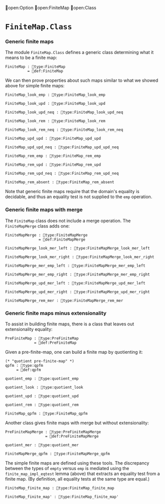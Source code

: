 open:Option
open:FiniteMap
open:Class
# `FiniteMap.Class`


### Generic finite maps

The module `FiniteMap.Class` defines a generic class determining what
it means to be a finite map:

    FiniteMap : type:FiniteMap
              = def:FiniteMap

We can then prove properties about such maps similar to what we showed
above for simple finite maps:

    FiniteMap_look_emp : type:FiniteMap_look_emp

    FiniteMap_look_upd : type:FiniteMap_look_upd

    FiniteMap_look_upd_neq : type:FiniteMap_look_upd_neq

    FiniteMap_look_rem : type:FiniteMap_look_rem

    FiniteMap_look_rem_neq : type:FiniteMap_look_rem_neq

    FiniteMap_upd_upd : type:FiniteMap_upd_upd

    FiniteMap_upd_upd_neq : type:FiniteMap_upd_upd_neq

    FiniteMap_rem_emp : type:FiniteMap_rem_emp

    FiniteMap_rem_upd : type:FiniteMap_rem_upd

    FiniteMap_rem_upd_neq : type:FiniteMap_rem_upd_neq

    FiniteMap_rem_absent : type:FiniteMap_rem_absent

Note that generic finite maps require that the domain's equality is
decidable, and thus an equality test is not supplied to the `emp`
operation.


### Generic finite maps with merge

The `FiniteMap` class does not include a merge operation.  The
`FiniteMapMerge` class adds one:

    FiniteMapMerge : type:FiniteMapMerge
                   = def:FiniteMapMerge

    FiniteMapMerge_look_mer_left : type:FiniteMapMerge_look_mer_left

    FiniteMapMerge_look_mer_right : type:FiniteMapMerge_look_mer_right

    FiniteMapMerge_mer_emp_left : type:FiniteMapMerge_mer_emp_left

    FiniteMapMerge_mer_emp_right : type:FiniteMapMerge_mer_emp_right

    FiniteMapMerge_upd_mer_left : type:FiniteMapMerge_upd_mer_left

    FiniteMapMerge_upd_mer_right : type:FiniteMapMerge_upd_mer_right

    FiniteMapMerge_rem_mer : type:FiniteMapMerge_rem_mer


### Generic finite maps minus extensionality

To assist in building finite maps, there is a class that leaves out
extensionality equality:

    PreFiniteMap : type:PreFiniteMap
                 = def:PreFiniteMap

Given a pre-finite-map, one can build a finite map by quotienting it:

    (* "quotient pre-finite-map" *)
    qpfm : type:qpfm
         = def:qpfm

    quotient_emp : type:quotient_emp

    quotient_look : type:quotient_look

    quotient_upd : type:quotient_upd

    quotient_rem : type:quotient_rem

    FiniteMap_qpfm : type:FiniteMap_qpfm

Another class gives finite maps with merge but without extensionality:

    PreFiniteMapMerge : type:PreFiniteMapMerge
                      = def:PreFiniteMapMerge

    quotient_mer : type:quotient_mer

    FiniteMapMerge_qpfm : type:FiniteMapMerge_qpfm

The simple finite maps are defined using these tools.  The discrepancy
between the types of `empty` versus `emp` is mediated using the
`finite_map_impl_eqtest` lemma (above) that extracts an equality test
from a finite map.  (By definition, all equality tests at the same
type are equal.)

    FiniteMap_finite_map : type:FiniteMap_finite_map

    FiniteMap_finite_map' : type:FiniteMap_finite_map'

